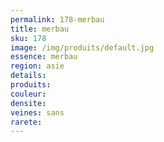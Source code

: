 ```yaml
---
permalink: 178-merbau
title: merbau
sku: 178
image: /img/produits/default.jpg
essence: merbau
region: asie
details: 
produits: 
couleur: 
densite: 
veines: sans
rarete: 
---
```

